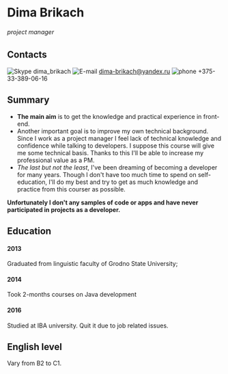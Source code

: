 # Dima Brikach
###### project manager

## Contacts
![Skype](https://png.icons8.com/skype/win10/32) dima_brikach   ![E-mail](http://company.certotv.com/wp-content/uploads/2011/05/iconmonstr-email-10-icon-32.png) dima-brikach@yandex.ru   ![phone](https://equitailor.dk/CustomerData/Files/Images/Archive/2-billeder/telefon_110.png) +375-33-389-06-16
## Summary
* **The main aim** is to get the knowledge and practical experience in front-end.
* Another important goal is to  improve my own technical background.
Since I work as a project manager I feel lack of technical knowledge and confidence while talking to developers.
I suppose this course will give me some technical basis. Thanks to this I'll be able to increase my professional value as a PM.
* _The last but not the least_, I've been dreaming of becoming a developer for many years. Though I don't have too much time to spend on self-education, I'll do my best and try to get as much knowledge and practice from this courser as possible.

**Unfortunately I don't any samples of code or apps and have never participated in projects as a developer.**

## Education
#### 2013
Graduated from linguistic faculty of Grodno State University;
#### 2014
Took 2-months courses on Java development
#### 2016
Studied at IBA university. Quit it due to job related issues.

## English level
Vary from B2 to C1.
